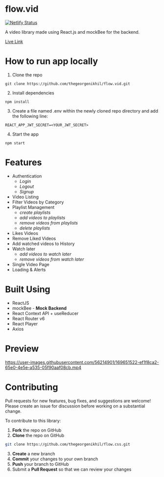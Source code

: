 # flow.vid

[![Netlify Status](https://api.netlify.com/api/v1/badges/37daf426-b8ce-46b2-94a3-e85f8e62a8d4/deploy-status)](https://app.netlify.com/sites/flow-vid/deploys)

A video library made using React.js and mockBee for the backend.

[Live Link](https://flow-vid.netlify.app/)

# How to run app locally

1.  Clone the repo

```
git clone https://github.com/thegeorgenikhil/flow.vid.git
```

2.  Install dependencies

```
npm install
```

3.  Create a file named .env within the newly cloned repo directory and add the following line:

```
REACT_APP_JWT_SECRET=<YOUR_JWT_SECRET>
```

4.  Start the app

```
npm start
```

# Features

- Authentication
  - _Login_
  - _Logout_
  - _Signup_
- Video Listing
- Filter Videos by Category
- Playlist Management
  - _create playlists_
  - _add videos to playlists_
  - _remove videos from playlists_
  - _delete playlists_
- Likes Videos
- Remove Liked Videos
- Add watched videos to History
- Watch later
  - _add videos to watch later_
  - _remove videos from watch later_
- Single Video Page
- Loading & Alerts

# Built Using

- ReactJS
- mockBee - **Mock Backend**
- React Context API + useReducer
- React Router v6
- React Player
- Axios

# Preview


https://user-images.githubusercontent.com/56214901/169651522-ef1f8ca2-65e0-4e5e-a535-05f90aaf08cb.mp4



# Contributing

Pull requests for new features, bug fixes, and suggestions are welcome! Please create an issue for discussion before working on a substantial change.

To contribute to this library:

1. **Fork** the repo on GitHub
2. **Clone** the repo on GitHub

```bash
git clone https://github.com/thegeorgenikhil/flow.css.git
```

3. **Create** a new branch
4. **Commit** your changes to your own branch
5. **Push** your branch to GitHub
6. Submit a **Pull Request** so that we can review your changes
